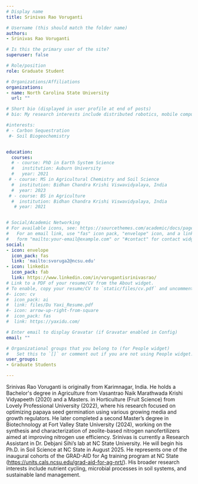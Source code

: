```yaml
---
# Display name
title: Srinivas Rao Voruganti

# Username (this should match the folder name)
authors:
- Srinivas Rao Voruganti

# Is this the primary user of the site?
superuser: false

# Role/position
role: Graduate Student

# Organizations/Affiliations
organizations:
- name: North Carolina State University
  url: ""

# Short bio (displayed in user profile at end of posts)
# bio: My research interests include distributed robotics, mobile computing and programmable matter.

#interests:
# - Carbon Sequestration
 #- Soil Biogeochemistry


education:
  courses:
  # - course: PhD in Earth System Science
  #   institution: Auburn University
  #   year: 2021
 # - course: MS in Agricultural Chemistry and Soil Science
  #  institution: Bidhan Chandra Krishi Viswavidyalaya, India
  #  year: 2023
 # - course: BS in Agriculture
  #  institution: Bidhan Chandra Krishi Viswavidyalaya, India
   # year: 2021


# Social/Academic Networking
# For available icons, see: https://sourcethemes.com/academic/docs/page-builder/#icons
#   For an email link, use "fas" icon pack, "envelope" icon, and a link in the
#   form "mailto:your-email@example.com" or "#contact" for contact widget.
social:
- icon: envelope
  icon_pack: fas
  link: 'mailto:svoruga2@ncsu.edu'
- icon: linkedin
  icon_pack: fab
  link: https://www.linkedin.com/in/vorugantisrinivasrao/
# Link to a PDF of your resume/CV from the About widget.
# To enable, copy your resume/CV to `static/files/cv.pdf` and uncomment the lines below.
#- icon: cv
#  icon_pack: ai
#  link: files/Du Yaxi_Resume.pdf
#- icon: arrow-up-right-from-square
#  icon_pack: fas
#  link: https://yaxidu.com/ 

# Enter email to display Gravatar (if Gravatar enabled in Config)
email: ""

# Organizational groups that you belong to (for People widget)
#   Set this to `[]` or comment out if you are not using People widget.
user_groups:
- Graduate Students

---
```


Srinivas Rao Voruganti is originally from Karimnagar, India. He holds a Bachelor's degree in
Agriculture from Vasantrao Naik Marathwada Krishi Vidyapeeth (2020) and a Masters. in
Horticulture (Fruit Science) from Lovely Professional University (2022), where his research
focused on optimizing papaya seed germination using various growing media and growth
regulators. He later completed a second Master’s degree in Biotechnology at Fort Valley State
University (2024), working on the synthesis and characterization of zeolite-based nitrogen
nanofertilizers aimed at improving nitrogen use efficiency. Srinivas is currently a Research
Assistant in Dr. Debjani Sihi’s lab at NC State University. He will begin his Ph.D. in Soil Science
at NC State in August 2025. He represents one of the inaugural cohorts of the GRAD-AID for Ag training program at NC State (https://units.cals.ncsu.edu/grad-aid-for-ag-nrt/). His broader research interests include nutrient cycling, microbial
processes in soil systems, and sustainable land management.
